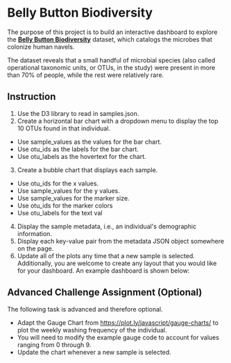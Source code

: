 # Belly Button Biodiversity

The purpose of this project is to build an interactive dashboard to explore the [**Belly Button Biodiversity**](http://robdunnlab.com/projects/belly-button-biodiversity/) dataset, which catalogs the microbes that colonize human navels.</p>
<p>The dataset reveals that a small handful of microbial species (also called operational taxonomic units, or OTUs, in the study) were present in more than 70% of people, while the rest were relatively rare.</p>

## Instruction
1. Use the D3 library to read in samples.json.
2. Create a horizontal bar chart with a dropdown menu to display the top 10 OTUs found in that individual.
  * Use sample_values as the values for the bar chart.
  * Use otu_ids as the labels for the bar chart.
  * Use otu_labels as the hovertext for the chart.
3. Create a bubble chart that displays each sample.
  * Use otu_ids for the x values.
  * Use sample_values for the y values.
  * Use sample_values for the marker size.
  * Use otu_ids for the marker colors
  * Use otu_labels for the text val
4. Display the sample metadata, i.e., an individual's demographic information.
5. Display each key-value pair from the metadata JSON object somewhere on the page.
6. Update all of the plots any time that a new sample is selected.
Additionally, you are welcome to create any layout that you would like for your dashboard. An example dashboard is shown below:

## Advanced Challenge Assignment (Optional)
The following task is advanced and therefore optional.
* Adapt the Gauge Chart from https://plot.ly/javascript/gauge-charts/ to plot the weekly washing frequency of the individual.
* You will need to modify the example gauge code to account for values ranging from 0 through 9.
* Update the chart whenever a new sample is selected.
